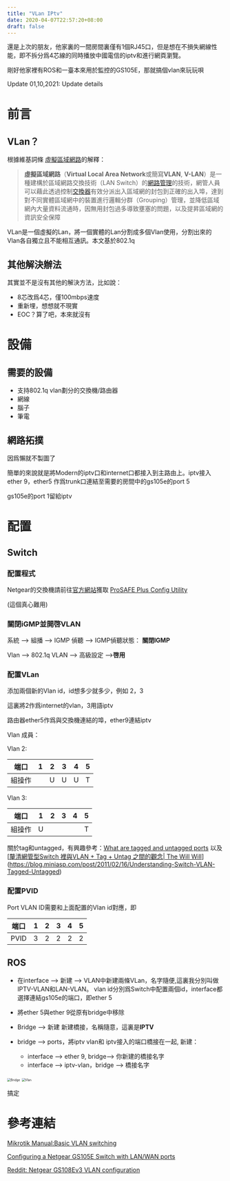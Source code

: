 ```yaml
---
title: "VLan IPtv"
date: 2020-04-07T22:57:20+08:00
draft: false
---
```


還是上次的朋友，他家裏的一間房間裏僅有1個RJ45口，但是想在不損失網線性能，即不拆分爲4芯線的同時播放中國電信的iptv和進行網頁瀏覽。

剛好他家裡有ROS和一臺本來用於監控的GS105E，那就搞個vlan來玩玩唄

<!--more-->
Update 01,10,2021: Update details

# 前言

## VLan？

根據維基詞條 [虛擬區域網路](https://zh.wikipedia.org/zh-tw/%E8%99%9A%E6%8B%9F%E5%B1%80%E5%9F%9F%E7%BD%91)的解釋：

> **虛擬區域網路**（**Virtual Local Area Network**或簡寫**VLAN**, **V-LAN**）是一種建構於區域網路交換技術（LAN Switch）的[網路管理](https://zh.wikipedia.org/wiki/網絡管理)的技術，網管人員可以藉此透過控制[交換器](https://zh.wikipedia.org/wiki/交換器)有效分派出入區域網的封包到正確的出入埠，達到對不同實體區域網中的裝置進行邏輯分群（Grouping）管理，並降低區域網內大量資料流通時，因無用封包過多導致壅塞的問題，以及提昇區域網的資訊安全保障

VLan是一個虛擬的Lan，將一個實體的Lan分割成多個Vlan使用，分割出來的Vlan各自獨立且不能相互通訊。本文基於802.1q

## 其他解決辦法

其實並不是沒有其他的解決方法，比如說：

- 8芯改爲4芯，僅100mbps速度
- 重新埋，想想就不現實
- EOC？算了吧，本來就沒有

# 設備

## 需要的設備

- 支持802.1q vlan劃分的交換機/路由器
- 網線
- 腦子
- 筆電

## 網路拓撲

因爲懶就不製圖了

簡單的來說就是將Modern的iptv口和internet口都接入到主路由上。iptv接入ether 9，ether5 作爲trunk口連結至需要的房間中的gs105e的port 5

gs105e的port 1留給iptv

# 配置

## Switch

### 配置程式

Netgear的交換機請前往[官方網站](https://www.netgear.com/support/product/GS105Ev2.aspx#docs)獲取 [ProSAFE Plus Config Utility](https://www.netgear.com/support/product/GS105Ev2.aspx#ProSAFE%20Plus%20Configuration%20Utility%20v2.7.7)

(這個真心難用)

### 關閉iGMP並開啓VLAN

系統 --> 組播 --> IGMP 偵聽 --> IGMP偵聽狀態： **關閉IGMP**

Vlan --> 802.1q VLAN --> 高級設定 -->**啓用** 

### 配置VLan

添加兩個新的Vlan id，id想多少就多少，例如 2，3

這裏將2作爲internet的vlan，3用語iptv

路由器ether5作爲與交換機連結的埠，ether9連結iptv

Vlan 成員：

Vlan 2:

| 端口   | 1    | 2    | 3    | 4    | 5    |
| ------ | ---- | ---- | ---- | ---- | ---- |
| 組操作 |      | U    | U    | U    | T    |

Vlan 3:

| 端口   | 1    | 2    | 3    | 4    | 5    |
| ------ | ---- | ---- | ---- | ---- | ---- |
| 組操作 | U    |      |      |      | T    |

關於tag和untagged，有興趣參考：[What are tagged and untagged ports](https://gtacknowledge.extremenetworks.com/articles/Q_A/What-are-tagged-and-untagged-ports) 以及 [[釐清網管型Switch 裡與VLAN + Tag + Untag 之間的觀念| The Will Will](https://blog.miniasp.com/post/2011/02/16/Understanding-Switch-VLAN-Tagged-Untagged)](https://blog.miniasp.com/post/2011/02/16/Understanding-Switch-VLAN-Tagged-Untagged)

### 配置PVID

Port VLAN ID需要和上面配置的Vlan id對應，即

| 端口 | 1    | 2    | 3    | 4    | 5    |
| ---- | ---- | ---- | ---- | ---- | ---- |
| PVID | 3    | 2    | 2    | 2    | 2    |

## ROS

- 在interface --> 新建 --> VLAN中新建兩條VLan，名字隨便,這裏我分別叫做IPTV-VLAN和LAN-VLAN。 vlan id分別爲Switch中配置兩個id，interface都選擇連結gs105e的端口，即ether 5 

- 將ether 5與ether 9從原有bridge中移除
- Bridge --> 新建 新建橋接，名稱隨意，這裏是**IPTV**
- bridge --> ports，將iptv vlan和 iptv接入的端口橋接在一起, 新建：
  - interface --> ether 9, bridge--> 你新建的橋接名字
  - interface --> iptv-vlan，bridge --> 橋接名字

<img src="https://i.loli.net/2021/01/10/V5SvmDar4WQb8hl.png" alt="Bridge" style="zoom:50%;" />

<img src="https://i.loli.net/2021/01/10/O57QhP1slmGkB8u.png" alt="Vlan" style="zoom:50%;" />

搞定

# 參考連結

[Mikrotik Manual:Basic VLAN switching](https://wiki.mikrotik.com/wiki/Manual:Basic_VLAN_switching)

[Configuring a Netgear GS105E Switch with LAN/WAN ports](https://www.arednmesh.org/content/configuring-netgear-gs105e-switch-lanwan-ports)

[Reddit: Netgear GS108Ev3 VLAN configuration](https://www.reddit.com/r/homelab/comments/7mpxcm/netgear_gs108ev3_vlan_configuration/)